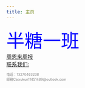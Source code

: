 ```yaml
---
title: 主页
---
```


<div>
    <div style="color: blue; font-family: 宋体; font-size: xxx-large">
        半糖一班
    </div>
    <a href="zhoubao/zhuye zhoubao.html">周恩来周报</a>
    <a href="lianxi.html"><br />联系我们:</a>
    <div style="color: gray; font-size: xx-small">
        <br />电话：13270463238<br />邮箱Caixukun11451489@outlook.com
    </div>
</div>